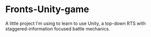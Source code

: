 # Fronts-Unity-game
A little project I'm using to learn to use Unity, a top-down RTS with staggered-information focused battle mechanics.
